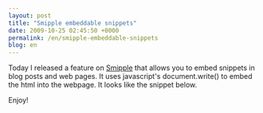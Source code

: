 ```yaml
---
layout: post
title: "Smipple embeddable snippets"
date: 2009-10-25 02:45:50 +0000
permalink: /en/smipple-embeddable-snippets
blog: en
---
```


<p>Today I released a feature on <a href="http://www.smipple.net">Smipple</a> that allows you to embed snippets in blog posts and web pages. It uses javascript&apos;s document.write() to embed the html into the webpage. It looks like the snippet below.</p>

<script type="text/javascript" src="http://www.smipple.net/embed/qvTFG40hEJoG1Npf"></script>

<p>Enjoy!</p>